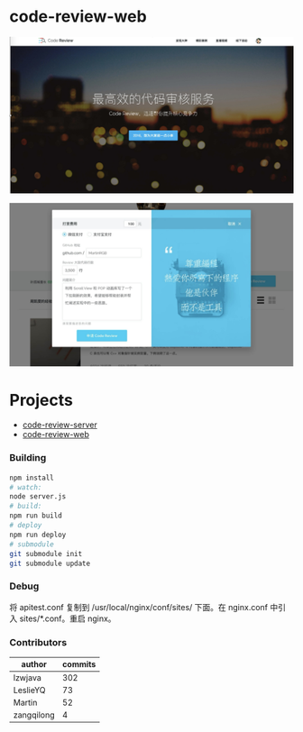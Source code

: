 # code-review-web

![img](./img/cr1.jpg)

![img](./img/cr2.jpg)

# Projects

* [code-review-server](https://github.com/lzwjava/code-review-server)
* [code-review-web](https://github.com/lzwjava/code-review-web)

### Building

``` bash
npm install
# watch:
node server.js
# build:
npm run build
# deploy
npm run deploy
# submodule
git submodule init
git submodule update
```

### Debug

将 apitest.conf 复制到 /usr/local/nginx/conf/sites/ 下面。在 nginx.conf 中引入 sites/*.conf。重启 nginx。

### Contributors

| author  | commits |
| ------------- | ------------- |
| lzwjava  | 302 |
| LeslieYQ | 73  |
|Martin|52|
|zangqilong|4|


